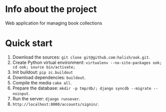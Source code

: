 Info about the project
======================

Web application for managing book collections

Quick start
===========

1. Download the sources: `git clone git@github.com:halish/ook.git`.
2. Create Python virtual environment: `virtualenv --no-site-packages ook; cd ook; source bin/activate;`
3. Init buildout: `pip zc.buildout`
4. Download dependencies: `buildout`.
5. Compile the media `cake all`.
6. Prepare the database: `mkdir -p tmp/db/; django syncdb --migrate --noinput`.
7. Run the server: `django runsever`.
8. `http://localhost:8000/accounts/signin/`.
